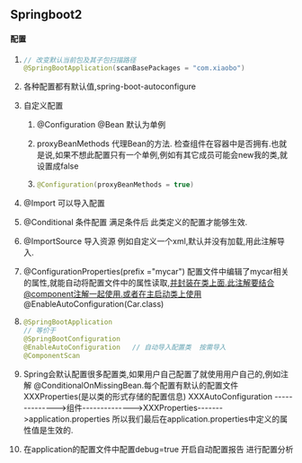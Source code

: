 ## Springboot2

#### 配置

1. ```java
   // 改变默认当前包及其子包扫描路径
   @SpringBootApplication(scanBasePackages = "com.xiaobo")
   ```

2. 各种配置都有默认值,spring-boot-autoconfigure

3. 自定义配置

   1. @Configuration  @Bean  默认为单例

   2. proxyBeanMethods  代理Bean的方法. 检查组件在容器中是否拥有.也就是说,如果不想此配置只有一个单例,例如有其它成员可能会new我的类,就设置成false

   3. ~~~java
      @Configuration(proxyBeanMethods = true)
      ~~~

4. @Import 可以导入配置

5. @Conditional  条件配置  满足条件后 此类定义的配置才能够生效.

6. @ImportSource 导入资源 例如自定义一个xml,默认并没有加载,用此注解导入.

7. @ConfigurationProperties(prefix ="mycar") 配置文件中编辑了mycar相关的属性,就能自动将配置文件中的属性读取,并封装在类上面.此注解要结合@component注解一起使用.或者在主启动类上使用@EnableAutoConfiguration(Car.class)

8. ```java
   @SpringBootApplication
   // 等价于
   @SpringBootConfiguration
   @EnableAutoConfiguration   // 自动导入配置类  按需导入
   @ComponentScan
   ```

9. Spring会默认配置很多配置类,如果用户自己配置了就使用用户自己的,例如注解 @ConditionalOnMissingBean.每个配置有默认的配置文件 XXXProperties(是以类的形式存储的配置信息)
   XXXAutoConfiguration -------------->组件-------------->XXXProperties------->application.properties
   所以我们最后在application.properties中定义的属性值是生效的.
10. 在application的配置文件中配置debug=true 开启自动配置报告  进行配置分析